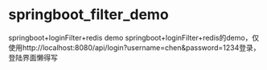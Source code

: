 # springboot_filter_demo
springboot+loginFilter+redis demo
springboot+loginFilter+redis的demo，仅使用http://localhost:8080/api/login?username=chen&password=1234登录，登陆界面懒得写
